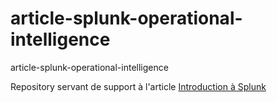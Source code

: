 # article-splunk-operational-intelligence
article-splunk-operational-intelligence

Repository servant de support à l'article [Introduction à Splunk](http://nithril.github.io/splunk/2015/06/02/introduction-a-splunk/)
